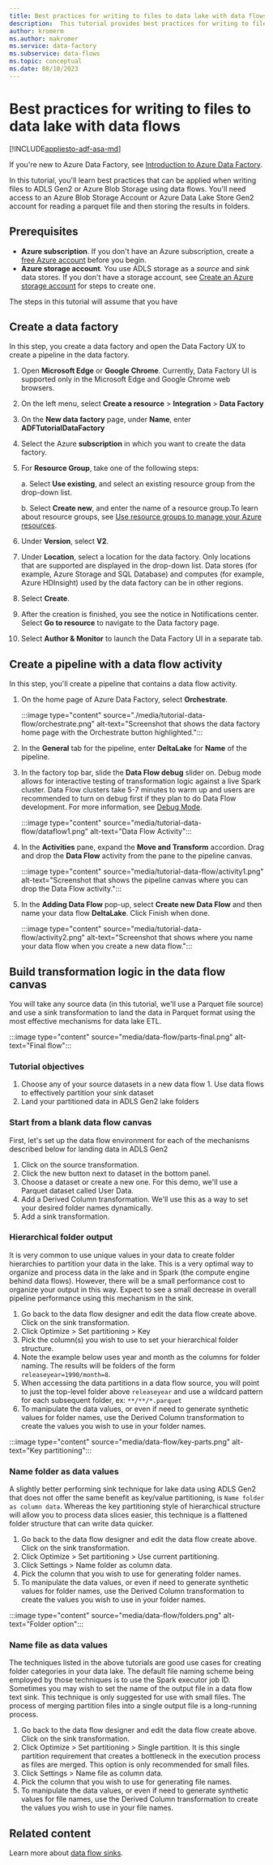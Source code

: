 ```yaml
---
title: Best practices for writing to files to data lake with data flows
description:  This tutorial provides best practices for writing to files to data lake with data flows
author: kromerm
ms.author: makromer
ms.service: data-factory
ms.subservice: data-flows
ms.topic: conceptual
ms.date: 08/10/2023
---
```


# Best practices for writing to files to data lake with data flows

[!INCLUDE[appliesto-adf-asa-md](includes/appliesto-adf-asa-md.md)]

If you're new to Azure Data Factory, see [Introduction to Azure Data Factory](introduction.md).

In this tutorial, you'll learn best practices that can be applied when writing files to ADLS Gen2 or Azure Blob Storage using data flows. You'll need access to an Azure Blob Storage Account or Azure Data Lake Store Gen2 account for reading a parquet file and then storing the results in folders.

## Prerequisites
* **Azure subscription**. If you don't have an Azure subscription, create a [free Azure account](https://azure.microsoft.com/free/) before you begin.
* **Azure storage account**. You use ADLS storage as a *source* and *sink* data stores. If you don't have a storage account, see [Create an Azure storage account](../storage/common/storage-account-create.md) for steps to create one.

The steps in this tutorial will assume that you have 

## Create a data factory

In this step, you create a data factory and open the Data Factory UX to create a pipeline in the data factory.

1. Open **Microsoft Edge** or **Google Chrome**. Currently, Data Factory UI is supported only in the Microsoft Edge and Google Chrome web browsers.
1. On the left menu, select **Create a resource** > **Integration** > **Data Factory**
1. On the **New data factory** page, under **Name**, enter **ADFTutorialDataFactory**
1. Select the Azure **subscription** in which you want to create the data factory.
1. For **Resource Group**, take one of the following steps:

    a. Select **Use existing**, and select an existing resource group from the drop-down list.
    
    b. Select **Create new**, and enter the name of a resource group.To learn about resource groups, see [Use resource groups to manage your Azure resources](../azure-resource-manager/management/overview.md).
    
1. Under **Version**, select **V2**.
1. Under **Location**, select a location for the data factory. Only locations that are supported are displayed in the drop-down list. Data stores (for example, Azure Storage and SQL Database) and computes (for example, Azure HDInsight) used by the data factory can be in other regions.
1. Select **Create**.
1. After the creation is finished, you see the notice in Notifications center. Select **Go to resource** to navigate to the Data factory page.
1. Select **Author & Monitor** to launch the Data Factory UI in a separate tab.

## Create a pipeline with a data flow activity

In this step, you'll create a pipeline that contains a data flow activity.

1. On the home page of Azure Data Factory, select **Orchestrate**.

   :::image type="content" source="./media/tutorial-data-flow/orchestrate.png" alt-text="Screenshot that shows the data factory home page with the Orchestrate button highlighted.":::

1. In the **General** tab for the pipeline, enter **DeltaLake** for **Name** of the pipeline.
1. In the factory top bar, slide the **Data Flow debug** slider on. Debug mode allows for interactive testing of transformation logic against a live Spark cluster. Data Flow clusters take 5-7 minutes to warm up and users are recommended to turn on debug first if they plan to do Data Flow development. For more information, see [Debug Mode](concepts-data-flow-debug-mode.md).

    :::image type="content" source="media/tutorial-data-flow/dataflow1.png" alt-text="Data Flow Activity":::
1. In the **Activities** pane, expand the **Move and Transform** accordion. Drag and drop the **Data Flow** activity from the pane to the pipeline canvas.

    :::image type="content" source="media/tutorial-data-flow/activity1.png" alt-text="Screenshot that shows the pipeline canvas where you can drop the Data Flow activity.":::
1. In the **Adding Data Flow** pop-up, select **Create new Data Flow** and then name your data flow **DeltaLake**. Click Finish when done.

    :::image type="content" source="media/tutorial-data-flow/activity2.png" alt-text="Screenshot that shows where you name your data flow when you create a new data flow.":::

## Build transformation logic in the data flow canvas

You will take any source data (in this tutorial, we'll use a Parquet file source) and use a sink transformation to land the data in Parquet format using the most effective mechanisms for data lake ETL.

:::image type="content" source="media/data-flow/parts-final.png" alt-text="Final flow":::

### Tutorial objectives

1. Choose any of your source datasets in a new data flow
1. Use data flows to effectively partition your sink dataset
1. Land your partitioned data in ADLS Gen2 lake folders

### Start from a blank data flow canvas

First, let's set up the data flow environment for each of the mechanisms described below for landing data in ADLS Gen2

1. Click on the source transformation.
1. Click the new button next to dataset in the bottom panel.
1. Choose a dataset or create a new one. For this demo, we'll use a Parquet dataset called User Data.
1. Add a Derived Column transformation. We'll use this as a way to set your desired folder names dynamically.
1. Add a sink transformation.
   
### Hierarchical folder output

It is very common to use unique values in your data to create folder hierarchies to partition your data in the lake. This is a very optimal way to organize and process data in the lake and in Spark (the compute engine behind data flows). However, there will be a small performance cost to organize your output in this way. Expect to see a small decrease in overall pipeline performance using this mechanism in the sink.

1. Go back to the data flow designer and edit the data flow create above. Click on the sink transformation.
1. Click Optimize > Set partitioning > Key
1. Pick the column(s) you wish to use to set your hierarchical folder structure.
1. Note the example below uses year and month as the columns for folder naming. The results will be folders of the form ```releaseyear=1990/month=8```.
1. When accessing the data partitions in a data flow source, you will point to just the top-level folder above ```releaseyear``` and use a wildcard pattern for each subsequent folder, ex: ```**/**/*.parquet```
1. To manipulate the data values, or even if need to generate synthetic values for folder names, use the Derived Column transformation to create the values you wish to use in your folder names.

:::image type="content" source="media/data-flow/key-parts.png" alt-text="Key partitioning":::
   
### Name folder as data values

A slightly better performing sink technique for lake data using ADLS Gen2 that does not offer the same benefit as key/value partitioning, is ```Name folder as column data```. Whereas the key partitioning style of hierarchical structure will allow you to process data slices easier, this technique is a flattened folder structure that can write data quicker.

1. Go back to the data flow designer and edit the data flow create above. Click on the sink transformation.
1. Click Optimize > Set partitioning > Use current partitioning.
1. Click Settings > Name folder as column data.
1. Pick the column that you wish to use for generating folder names.
1. To manipulate the data values, or even if need to generate synthetic values for folder names, use the Derived Column transformation to create the values you wish to use in your folder names.

:::image type="content" source="media/data-flow/folders.png" alt-text="Folder option":::

### Name file as data values

The techniques listed in the above tutorials are good use cases for creating folder categories in your data lake. The default file naming scheme being employed by those techniques is to use the Spark executor job ID. Sometimes you may wish to set the name of the output file in a data flow text sink. This technique is only suggested for use with small files. The process of merging partition files into a single output file is a long-running process.

1. Go back to the data flow designer and edit the data flow create above. Click on the sink transformation.
1. Click Optimize > Set partitioning > Single partition. It is this single partition requirement that creates a bottleneck in the execution process as files are merged. This option is only recommended for small files.
1. Click Settings > Name file as column data.
1. Pick the column that you wish to use for generating file names.
1. To manipulate the data values, or even if need to generate synthetic values for file names, use the Derived Column transformation to create the values you wish to use in your file names.

## Related content

Learn more about [data flow sinks](data-flow-sink.md).
